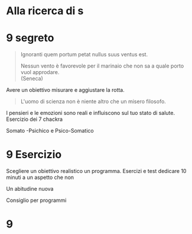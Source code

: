 # Alla ricerca di s

# 9 segreto 

>  Ignoranti quem portum petat nullus suus ventus est.
>  
>  Nessun vento è favorevole per il marinaio che non sa a quale porto vuol approdare.  
>  (Seneca)

Avere un obiettivo misurare e aggiustare la rotta.

> L'uomo di scienza non è niente altro che un misero filosofo.

I pensieri e le emozioni sono reali e influiscono sul tuo stato di salute.
Esercizio dei 7 chackra

Somato -Psichico e Psico-Somatico

# 9 Esercizio

Scegliere un obiettivo realistico un programma. 
Esercizi e test dedicare 10 minuti a un aspetto che non 

Un abitudine nuova

Consiglio per programmi 



# 9 





<!--stackedit_data:
eyJoaXN0b3J5IjpbMTc3NTMwNTcwNCwtMTQ0MDM1NTg3MiwtMT
EwMzI4NjEzOV19
-->